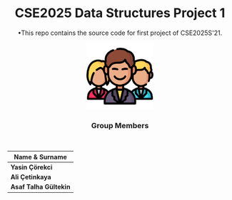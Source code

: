 
<div align="center" >

# CSE2025 Data Structures Project 1
•This repo contains the source code for first project of CSE2025S'21.
  
<img src="/icons/man.png" width="150">

<br>

### **Group Members**
<br>

   | Name & Surname  |
|---|
|**Yasin Çörekci**|
|**Ali Çetinkaya**|
|**Asaf Talha Gültekin**|
